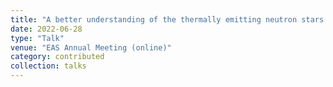 ```yaml
---
title: "A better understanding of the thermally emitting neutron stars via magneto-thermal evolution models"
date: 2022-06-28
type: "Talk"
venue: "EAS Annual Meeting (online)"
category: contributed
collection: talks
---
```

